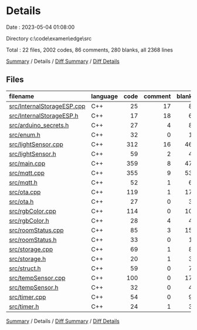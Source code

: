 # Details

Date : 2023-05-04 01:08:00

Directory c:\\code\\examen\\edge\\src

Total : 22 files,  2002 codes, 86 comments, 280 blanks, all 2368 lines

[Summary](results.md) / Details / [Diff Summary](diff.md) / [Diff Details](diff-details.md)

## Files
| filename | language | code | comment | blank | total |
| :--- | :--- | ---: | ---: | ---: | ---: |
| [src/InternalStorageESP.cpp](/src/InternalStorageESP.cpp) | C++ | 25 | 17 | 8 | 50 |
| [src/InternalStorageESP.h](/src/InternalStorageESP.h) | C++ | 17 | 18 | 6 | 41 |
| [src/arduino_secrets.h](/src/arduino_secrets.h) | C++ | 27 | 4 | 8 | 39 |
| [src/enum.h](/src/enum.h) | C++ | 32 | 0 | 1 | 33 |
| [src/lightSensor.cpp](/src/lightSensor.cpp) | C++ | 312 | 16 | 46 | 374 |
| [src/lightSensor.h](/src/lightSensor.h) | C++ | 59 | 2 | 4 | 65 |
| [src/main.cpp](/src/main.cpp) | C++ | 359 | 8 | 47 | 414 |
| [src/mqtt.cpp](/src/mqtt.cpp) | C++ | 355 | 9 | 53 | 417 |
| [src/mqtt.h](/src/mqtt.h) | C++ | 52 | 1 | 6 | 59 |
| [src/ota.cpp](/src/ota.cpp) | C++ | 119 | 1 | 17 | 137 |
| [src/ota.h](/src/ota.h) | C++ | 27 | 0 | 3 | 30 |
| [src/rgbColor.cpp](/src/rgbColor.cpp) | C++ | 114 | 0 | 10 | 124 |
| [src/rgbColor.h](/src/rgbColor.h) | C++ | 28 | 4 | 4 | 36 |
| [src/roomStatus.cpp](/src/roomStatus.cpp) | C++ | 85 | 3 | 15 | 103 |
| [src/roomStatus.h](/src/roomStatus.h) | C++ | 33 | 0 | 1 | 34 |
| [src/storage.cpp](/src/storage.cpp) | C++ | 69 | 1 | 8 | 78 |
| [src/storage.h](/src/storage.h) | C++ | 20 | 1 | 3 | 24 |
| [src/struct.h](/src/struct.h) | C++ | 59 | 0 | 7 | 66 |
| [src/tempSensor.cpp](/src/tempSensor.cpp) | C++ | 100 | 0 | 17 | 117 |
| [src/tempSensor.h](/src/tempSensor.h) | C++ | 32 | 0 | 4 | 36 |
| [src/timer.cpp](/src/timer.cpp) | C++ | 54 | 0 | 9 | 63 |
| [src/timer.h](/src/timer.h) | C++ | 24 | 1 | 3 | 28 |

[Summary](results.md) / Details / [Diff Summary](diff.md) / [Diff Details](diff-details.md)